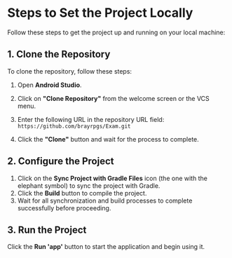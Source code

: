 # Steps to Set the Project Locally

Follow these steps to get the project up and running on your local machine:

## 1. Clone the Repository

To clone the repository, follow these steps:

1. Open **Android Studio**.  
2. Click on **"Clone Repository"** from the welcome screen or the VCS menu.  
3. Enter the following URL in the repository URL field:  
   `https://github.com/brayrpgs/Exam.git`  

4. Click the **"Clone"** button and wait for the process to complete.

## 2. Configure the Project

1. Click on the **Sync Project with Gradle Files** icon (the one with the elephant symbol) to sync the project with Gradle.  
2. Click the **Build** button to compile the project.  
3. Wait for all synchronization and build processes to complete successfully before proceeding.

## 3. Run the Project

Click the **Run 'app'** button to start the application and begin using it.
